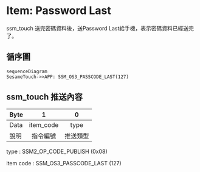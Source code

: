 # Item: Password Last

ssm_touch 送完密碼資料後，送Password Last給手機，表示密碼資料已經送完了。

## 循序圖

```mermaid
sequenceDiagram
SesameTouch->>APP: SSM_OS3_PASSCODE_LAST(127)
```
## ssm_touch 推送內容
| Byte | 1         | 0    |
|-------|:---------:|:----:|
| Data  | item_code | type |
| 說明    | 指令編號      | 推送類型 |

type : SSM2_OP_CODE_PUBLISH (0x08)

item code : SSM_OS3_PASSCODE_LAST (127)